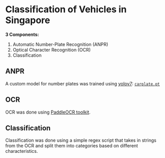 # Classification of Vehicles in Singapore

**3 Components:**
1. Automatic Number-Plate Recognition (ANPR)
2. Optical Character Recognition (OCR)
3. Classification

## ANPR
A custom model for number plates was trained using [yolov7](https://github.com/WongKinYiu/yolov7): [<code>carplate.pt</code>](https://github.com/chunwee/vehicle-plate/blob/main/carplate.pt)


## OCR
OCR was done using [PaddleOCR toolkit](https://github.com/PaddlePaddle/PaddleOCR).

## Classification
Classification was done using a simple regex script that takes in strings from the OCR and split them into categories based on different characteristics.
